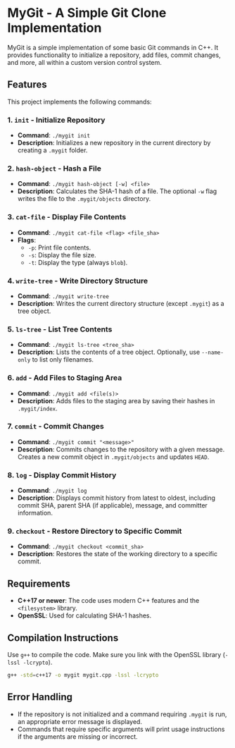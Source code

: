# MyGit - A Simple Git Clone Implementation

MyGit is a simple implementation of some basic Git commands in C++. It provides functionality to initialize a repository, add files, commit changes, and more, all within a custom version control system.

## Features

This project implements the following commands:

### 1. `init` - Initialize Repository
- **Command**: `./mygit init`
- **Description**: Initializes a new repository in the current directory by creating a `.mygit` folder.


### 2. `hash-object` - Hash a File
- **Command**: `./mygit hash-object [-w] <file>`
- **Description**: Calculates the SHA-1 hash of a file. The optional `-w` flag writes the file to the `.mygit/objects` directory.

### 3. `cat-file` - Display File Contents
- **Command**: `./mygit cat-file <flag> <file_sha>`
- **Flags**:
  - `-p`: Print file contents.
  - `-s`: Display the file size.
  - `-t`: Display the type (always `blob`).


### 4. `write-tree` - Write Directory Structure
- **Command**: `./mygit write-tree`
- **Description**: Writes the current directory structure (except `.mygit`) as a tree object.


### 5. `ls-tree` - List Tree Contents
- **Command**: `./mygit ls-tree <tree_sha>`
- **Description**: Lists the contents of a tree object. Optionally, use `--name-only` to list only filenames.


### 6. `add` - Add Files to Staging Area
- **Command**: `./mygit add <file(s)>`
- **Description**: Adds files to the staging area by saving their hashes in `.mygit/index`.


### 7. `commit` - Commit Changes
- **Command**: `./mygit commit "<message>"`
- **Description**: Commits changes to the repository with a given message. Creates a new commit object in `.mygit/objects` and updates `HEAD`.

### 8. `log` - Display Commit History
- **Command**: `./mygit log`
- **Description**: Displays commit history from latest to oldest, including commit SHA, parent SHA (if applicable), message, and committer information.



### 9. `checkout` - Restore Directory to Specific Commit
- **Command**: `./mygit checkout <commit_sha>`
- **Description**: Restores the state of the working directory to a specific commit.

## Requirements
- **C++17 or newer**: The code uses modern C++ features and the `<filesystem>` library.
- **OpenSSL**: Used for calculating SHA-1 hashes.

## Compilation Instructions
Use `g++` to compile the code. Make sure you link with the OpenSSL library (`-lssl -lcrypto`).
```sh
g++ -std=c++17 -o mygit mygit.cpp -lssl -lcrypto
```

## Error Handling
- If the repository is not initialized and a command requiring `.mygit` is run, an appropriate error message is displayed.
- Commands that require specific arguments will print usage instructions if the arguments are missing or incorrect.



